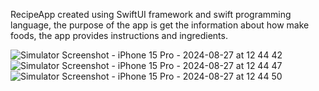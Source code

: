 RecipeApp created using SwiftUI framework and swift programming language,
the purpose of the app is get the information about how make foods, the app provides instructions and ingredients. 

![Simulator Screenshot - iPhone 15 Pro - 2024-08-27 at 12 44 42](https://github.com/user-attachments/assets/9c674708-b9cc-4603-b9d3-ff75a1caab51)
![Simulator Screenshot - iPhone 15 Pro - 2024-08-27 at 12 44 47](https://github.com/user-attachments/assets/5a6eeec4-3ab0-437c-89e2-ebfbfd09577b)
![Simulator Screenshot - iPhone 15 Pro - 2024-08-27 at 12 44 50](https://github.com/user-attachments/assets/91615a06-a438-4bfc-bea7-0274d3f26122)
